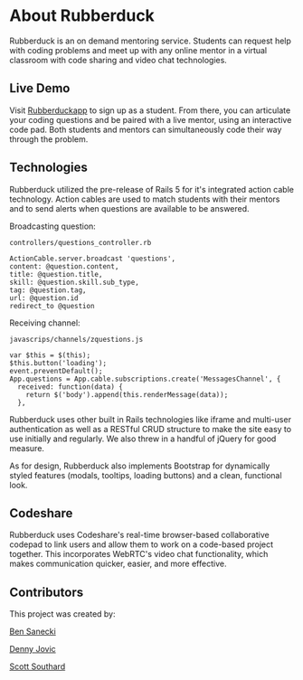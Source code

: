 About Rubberduck
================

Rubberduck is an on demand mentoring service.  Students can request help with coding problems and meet up with any online mentor in a virtual classroom with code sharing and video chat technologies.

## Live Demo

Visit [Rubberduckapp](https://rubberduckapp.herokuapp.com/) to sign up as a student. From there, you can articulate your coding questions and be paired with a live mentor, using an interactive code pad. Both students and mentors can simultaneously code their way through the problem.

## Technologies

Rubberduck utilized the pre-release of Rails 5 for it's integrated action cable technology. Action cables are used to match students with their mentors and to send alerts when questions are available to be answered.

Broadcasting question:
```
controllers/questions_controller.rb
```

```
ActionCable.server.broadcast 'questions',
content: @question.content,
title: @question.title,
skill: @question.skill.sub_type,
tag: @question.tag,
url: @question.id
redirect_to @question
```

Receiving channel:
```
javascrips/channels/zquestions.js
```
```
var $this = $(this);
$this.button('loading');
event.preventDefault();
App.questions = App.cable.subscriptions.create('MessagesChannel', {
  received: function(data) {
    return $('body').append(this.renderMessage(data));
  },
  ```

Rubberduck uses other built in Rails technologies like iframe and multi-user authentication as well as a RESTful CRUD structure to make the site easy to use initially and regularly. We also threw in a handful of jQuery for good measure.

As for design, Rubberduck also implements Bootstrap for dynamically styled features (modals, tooltips, loading buttons) and a clean, functional look.

## Codeshare

Rubberduck uses Codeshare's real-time browser-based collaborative codepad to link users and allow them to work on a code-based project together. This incorporates WebRTC's video chat functionality, which makes communication quicker, easier, and more effective.


## Contributors

This project was created by:

[Ben Sanecki](https://github.com/BenSanex)

[Denny Jovic](https://github.com/DennyJovic)

[Scott Southard](https://github.com/scottsouthard)
